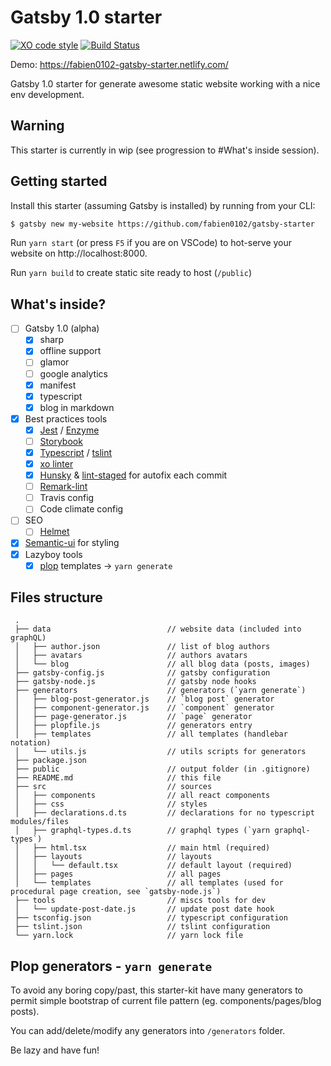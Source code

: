 # Gatsby 1.0 starter
[![XO code style](https://img.shields.io/badge/code_style-XO-5ed9c7.svg)](https://github.com/sindresorhus/xo)
[![Build Status](https://travis-ci.org/fabien0102/gatsby-starter.svg?branch=master)](https://travis-ci.org/fabien0102/gatsby-starter)

Demo: https://fabien0102-gatsby-starter.netlify.com/

Gatsby 1.0 starter for generate awesome static website working with a nice env development.

## Warning

This starter is currently in wip (see progression to #What's inside session).

## Getting started

Install this starter (assuming Gatsby is installed) by running from your CLI: 

```bash
$ gatsby new my-website https://github.com/fabien0102/gatsby-starter
```

Run `yarn start` (or press `F5` if you are on VSCode) to hot-serve your website on http://localhost:8000.

Run `yarn build` to create static site ready to host (`/public`)

## What's inside?

- [ ] Gatsby 1.0 (alpha)
  - [x] sharp
  - [x] offline support
  - [ ] glamor
  - [ ] google analytics
  - [x] manifest
  - [x] typescript
  - [x] blog in markdown
- [x] Best practices tools
  - [x] [Jest](https://facebook.github.io/jest/) / [Enzyme](http://airbnb.io/enzyme/)
  - [ ] [Storybook](https://storybooks.js.org/)
  - [x] [Typescript](https://www.typescriptlang.org/) / [tslint](https://palantir.github.io/tslint/)
  - [x] [xo linter](https://github.com/sindresorhus/xo)
  - [x] [Hunsky](https://github.com/typicode/husky) & [lint-staged](https://github.com/okonet/lint-staged) for autofix each commit
  - [ ] [Remark-lint](https://github.com/wooorm/remark-lint)
  - [ ] Travis config
  - [ ] Code climate config
- [ ] SEO
  - [ ] [Helmet](https://github.com/nfl/react-helmet)
- [x] [Semantic-ui](http://react.semantic-ui.com) for styling
- [x] Lazyboy tools
  - [x] [plop](https://github.com/amwmedia/plop) templates -> `yarn generate`

## Files structure
```
 .
 ├── data                          // website data (included into graphQL)
 │   ├── author.json               // list of blog authors
 │   ├── avatars                   // authors avatars
 │   └── blog                      // all blog data (posts, images)
 ├── gatsby-config.js              // gatsby configuration
 ├── gatsby-node.js                // gatsby node hooks
 ├── generators                    // generators (`yarn generate`)
 │   ├── blog-post-generator.js    // `blog post` generator
 │   ├── component-generator.js    // `component` generator
 │   ├── page-generator.js         // `page` generator
 │   ├── plopfile.js               // generators entry
 │   ├── templates                 // all templates (handlebar notation)
 │   └── utils.js                  // utils scripts for generators
 ├── package.json
 ├── public                        // output folder (in .gitignore)
 ├── README.md                     // this file
 ├── src                           // sources
 │   ├── components                // all react components
 │   ├── css                       // styles
 │   ├── declarations.d.ts         // declarations for no typescript modules/files
 │   ├── graphql-types.d.ts        // graphql types (`yarn graphql-types`)
 │   ├── html.tsx                  // main html (required)
 │   ├── layouts                   // layouts
 │   │   └── default.tsx           // default layout (required)
 │   ├── pages                     // all pages
 │   └── templates                 // all templates (used for procedural page creation, see `gatsby-node.js`)
 ├── tools                         // miscs tools for dev
 │   └── update-post-date.js       // update post date hook
 ├── tsconfig.json                 // typescript configuration
 ├── tslint.json                   // tslint configuration
 └── yarn.lock                     // yarn lock file
 ```

## Plop generators - `yarn generate`

To avoid any boring copy/past, this starter-kit have many generators to permit 
simple bootstrap of current file pattern (eg. components/pages/blog posts).

You can add/delete/modify any generators into `/generators` folder.

Be lazy and have fun!
